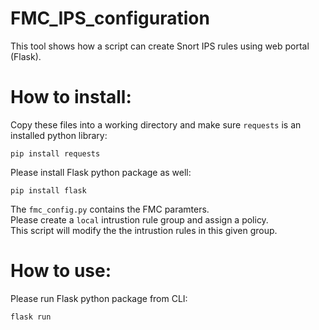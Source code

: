# FMC_IPS_configuration


This tool shows how a script can create Snort IPS rules using web portal (Flask).  


  
# How to install:

  Copy these files into a working directory and make sure `requests` is an installed python library:
  
  `pip install requests` 
  
  Please install Flask python package as well: 
  
  `pip install flask`


  The  `fmc_config.py` contains the FMC paramters.  
  Please create a `local` intrustion rule group and assign a policy.  
  This script will modify the the intrustion rules in this given group.  


# How to use:

  Please run Flask python package from CLI: 
  
  `flask run`



